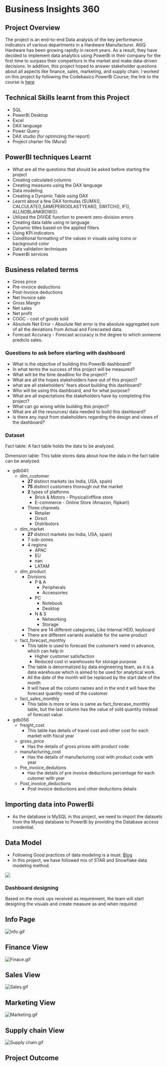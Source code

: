 # Business Insights 360

## Project Overview

The project is an end-to-end Data analysis of the key performance indicators of various departments in a Hardware Manufacturer. AtliQ Hardware has been growing rapidly in recent years. As a result, they have decided to implement data analytics using PowerBi in their company for the first time to surpass their competitors in the market and make data-driven decisions. In addition, this project hoped to answer stakeholder questions about all aspects like finance, sales, marketing, and supply chain.
I worked on this project by following the Codebasics PowerBi Course; the link to the course is [here](https://codebasics.io/courses/power-bi-data-analysis-with-end-to-end-project)

## Technical Skills learnt from this Project

- SQL
- PowerBi Desktop
- Excel
- DAX language
- Power Query
- DAX studio (for optimizing the report)
- Project charter file (Mural)

## PowerBI techniques Learnt

- What are all the questions that should be asked before starting the project
- Creating calculated columns
- Creating measures using the DAX language
- Data modeling
- Creating a Dynamic Table using DAX
- Learnt about a few DAX formulas (SUMX(), CALCULATE(),SAMEPERIODLASTYEAR(), SWITCH(), IF(), ALLNOBLANKROW()).
- Utilized the DIVIDE function to prevent zero-division errors
- Creating data table using m language
- Dynamic titles based on the applied filters
- Using KPI indicators
- Conditional formatting of the values in visuals using icons or background 	color
- Data validation techniques
- PowerBi services

## Business related terms

- Gross price
- Pre-invoice deductions
- Post-Invoice deductions
- Net Invoice sale
- Gross Margin
- Net sales
- Net profit
- COGC - cost of goods sold
- Absolute Net Error - Absolute Net error is the absolute aggregated sum of all the deviations from Actual and Forecasted data.
- Forecast Accuracy - Forecast accuracy is the degree to which someone predicts sales.

### Questions to ask before starting with dashboard

- What is the objective of building this PowerBi dashboard?
- In what terms the success of this project will be measured?
- What will be the time deadline for the project?
- What are all the hopes stakeholders have out of this project?
- what are all stakeholders' fears about building this dashboard?
- Who will be using this dashboard, and for what purpose?
- What are all expectations the stakeholders have by completing this project?
- What can go wrong while building this project?
- What are all the resources/ data needed to build this dashboard?
- Is there any input from stakeholders regarding the design and views of the dashboard?

### Dataset

Fact table: A fact table holds the data to be analyzed.

Dimension table: This table stores data about how the data in the fact table can be analyzed. 

- gdb041:
    - dim_customer
        - **27** distinct markets (ex India, USA, spain)
        - **75** distinct customers thorough out the market
        - **2** types of platforms
            - Brick & Motors - Physical/offline store
            - E-commerce - Online Store (Amazon, flipkart)
        - Three channels
            - Retailer
            - Direct
            - Distributors
    - dim_market
        - **27** distinct markets (ex India, USA, spain)
        - 7 sub-zones
        - 4 regions
            - APAC
            - EU
            - nan
            - LATAM
    - dim_product
        - Divisions
            - P & A
                - Peripherals
                - Accessories
            - PC
                - Notebook
                - Desktop
            - N & S
                - Networking
                - Storage
        - There are 14 different categories, Like Internal HDD, keyboard
        - There are different variants available for the same product
    - fact_forecast_monthly
        - This table is used to forecast the customer’s need in advance, which can help in
            - Higher customer satisfaction
            - Reduced cost in warehouses for storage purpose
        - The table is denormalized by data engineering team, as it is a data warehouse which is aimed to be used for analytical work.
        - All the date of the month will be replaced by the start date of the month
        - It will have all the column names and in the end it will have the forecast quantity need of the customer
    - fact_sales_monthly
        - This table is more or less is same as fact_forecase_monthly table, but the last column has the value of sold quantity instead of forecast value.
- gdb056
    - freight_cost
        - This table has details of travel cost and other cost for each market with fiscal year
    - gross_price
        - Has the details of gross prices with product code
    - manufacturing_cost
        - Has the details of manufacturing cost with product code with year
    - Pre_invoice_dedutions
        - Has the details of pre invoice deductions percentage for each cutomer with year
    - Post_invoice_deductions
        - Post invoice deductions and other deductions details

## Importing data into PowerBi

- As the database is MySQL in this project, we need to import the datasets from the Mysql database to PowerBi by providing the Database access credential.

## Data Model

- Following Good practices of data modeling is a must. [Blog](https://addendanalytics.com/blog/data-modelling-best-practices/)
- In this project, we have followed mix of STAR and Snowflake data modeling method.

<img src="https://github.com/aadhavanalakan/Business-Insights-of-Atliq-Hardware/blob/master/Resources/Data_Model.JPG" class="center">



### Dashboard designing

Based on the mock ups received as requirement, the team will start designing the visuals and create measure as and when required




## Info Page

![Info.gif](https://github.com/Naveen-S6/Business_Insights_360/blob/main/Resources/Info.gif)

## Finance View

![Finace.gif](https://github.com/Naveen-S6/Business_Insights_360/blob/main/Resources/Finace.gif)
## Sales View

![Sales.gif](https://github.com/Naveen-S6/Business_Insights_360/blob/main/Resources/Sales.gif)

## Marketing View

![Marketing.gif](https://github.com/Naveen-S6/Business_Insights_360/blob/main/Resources/Marketing.gif)

## Supply chain View

![Supply chain.gif](https://github.com/Naveen-S6/Business_Insights_360/blob/main/Resources/supply%20chain.gif)


## Project Outcome



